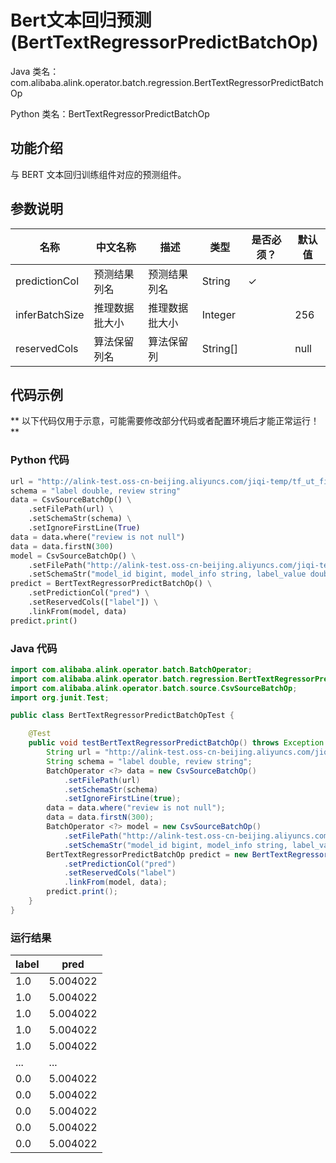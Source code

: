 # Bert文本回归预测 (BertTextRegressorPredictBatchOp)
Java 类名：com.alibaba.alink.operator.batch.regression.BertTextRegressorPredictBatchOp

Python 类名：BertTextRegressorPredictBatchOp


## 功能介绍

与 BERT 文本回归训练组件对应的预测组件。


## 参数说明

| 名称 | 中文名称 | 描述 | 类型 | 是否必须？ | 默认值 |
| --- | --- | --- | --- | --- | --- |
| predictionCol | 预测结果列名 | 预测结果列名 | String | ✓ |  |
| inferBatchSize | 推理数据批大小 | 推理数据批大小 | Integer |  | 256 |
| reservedCols | 算法保留列名 | 算法保留列 | String[] |  | null |

## 代码示例

** 以下代码仅用于示意，可能需要修改部分代码或者配置环境后才能正常运行！**

### Python 代码
```python
url = "http://alink-test.oss-cn-beijing.aliyuncs.com/jiqi-temp/tf_ut_files/ChnSentiCorp_htl_small.csv"
schema = "label double, review string"
data = CsvSourceBatchOp() \
    .setFilePath(url) \
    .setSchemaStr(schema) \
    .setIgnoreFirstLine(True)
data = data.where("review is not null")
data = data.firstN(300)
model = CsvSourceBatchOp() \
    .setFilePath("http://alink-test.oss-cn-beijing.aliyuncs.com/jiqi-temp/tf_ut_files/bert_text_regressor_model.csv") \
    .setSchemaStr("model_id bigint, model_info string, label_value double")
predict = BertTextRegressorPredictBatchOp() \
    .setPredictionCol("pred") \
    .setReservedCols(["label"]) \
    .linkFrom(model, data)
predict.print()
```

### Java 代码
```java
import com.alibaba.alink.operator.batch.BatchOperator;
import com.alibaba.alink.operator.batch.regression.BertTextRegressorPredictBatchOp;
import com.alibaba.alink.operator.batch.source.CsvSourceBatchOp;
import org.junit.Test;

public class BertTextRegressorPredictBatchOpTest {

	@Test
	public void testBertTextRegressorPredictBatchOp() throws Exception {
		String url = "http://alink-test.oss-cn-beijing.aliyuncs.com/jiqi-temp/tf_ut_files/ChnSentiCorp_htl_small.csv";
		String schema = "label double, review string";
		BatchOperator <?> data = new CsvSourceBatchOp()
			.setFilePath(url)
			.setSchemaStr(schema)
			.setIgnoreFirstLine(true);
		data = data.where("review is not null");
		data = data.firstN(300);
		BatchOperator <?> model = new CsvSourceBatchOp()
			.setFilePath("http://alink-test.oss-cn-beijing.aliyuncs.com/jiqi-temp/tf_ut_files/bert_text_regressor_model.csv")
			.setSchemaStr("model_id bigint, model_info string, label_value double");
		BertTextRegressorPredictBatchOp predict = new BertTextRegressorPredictBatchOp()
			.setPredictionCol("pred")
			.setReservedCols("label")
			.linkFrom(model, data);
		predict.print();
	}
}
```

### 运行结果
|label|   pred|
|----|--------|
|1.0 |5.004022|
|1.0 |5.004022|
|1.0 |5.004022|
|1.0 |5.004022|
|1.0 |5.004022|
|... |...     |
|0.0 |5.004022|
|0.0 |5.004022|
|0.0 |5.004022|
|0.0 |5.004022|
|0.0 |5.004022|
